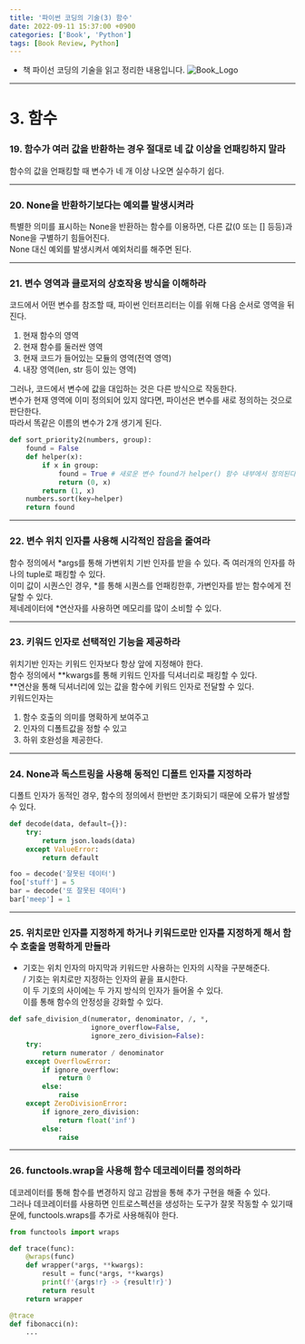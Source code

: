 ```yaml
---
title: '파이썬 코딩의 기술(3) 함수'
date: 2022-09-11 15:37:00 +0900
categories: ['Book', 'Python']
tags: [Book Review, Python]
---
```


- 책 파이선 코딩의 기술을 읽고 정리한 내용입니다.
![Book_Logo](../../assets/img/book_cover.jpg)
---

# 3. 함수
### 19. 함수가 여러 값을 반환하는 경우 절대로 네 값 이상을 언패킹하지 말라
함수의 값을 언패킹할 때 변수가 네 개 이상 나오면 실수하기 쉽다.

---

### 20. None을 반환하기보다는 예외를 발생시켜라
특별한 의미를 표시하는 None을 반환하는 함수를 이용하면, 다른 값(0 또는 [] 등등)과 None을 구별하기 힘들어진다.  
None 대신 예외를 발생시켜서 예외처리를 해주면 된다.

---

### 21. 변수 영역과 클로저의 상호작용 방식을 이해하라
코드에서 어떤 변수를 참조할 때, 파이썬 인터프리터는 이를 위해 다음 순서로 영역을 뒤진다.
1. 현재 함수의 영역
2. 현재 함수를 둘러싼 영역
3. 현재 코드가 들어있는 모듈의 영역(전역 영역)
4. 내장 영역(len, str 등이 있는 영역)



그러나, 코드에서 변수에 값을 대입하는 것은 다른 방식으로 작동한다.  
변수가 현재 영역에 이미 정의되어 있지 않다면, 파이선은 변수를 새로 정의하는 것으로 판단한다.  
따라서 똑같은 이름의 변수가 2개 생기게 된다.

```py
def sort_priority2(numbers, group):
    found = False
    def helper(x):
        if x in group:
            found = True # 새로운 변수 found가 helper() 함수 내부에서 정의된다.
            return (0, x)
        return (1, x)
    numbers.sort(key=helper)
    return found
```

---

### 22. 변수 위치 인자를 사용해 시각적인 잡음을 줄여라
함수 정의에서 *args를 통해 가변위치 기반 인자를 받을 수 있다. 즉 여러개의 인자를 하나의 tuple로 패킹할 수 있다.   
이미 값이 시퀀스인 경우, *를 통해 시퀀스를 언패킹한후, 가변인자를 받는 함수에게 전달할 수 있다.  
제네레이터에 *연산자를 사용하면 메모리를 많이 소비할 수 있다.

---

### 23. 키워드 인자로 선택적인 기능을 제공하라
위치기반 인자는 키워드 인자보다 항상 앞에 지정해야 한다.  
함수 정의에서 **kwargs를 통해 키워드 인자를 딕셔너리로 패킹할 수 있다.    
**연산을 통해 딕셔너리에 있는 값을 함수에 키워드 인자로 전달할 수 있다.  
키워드인자는
1. 함수 호출의 의미를 명확하게 보여주고
2. 인자의 디폴트값을 정할 수 있고
3. 하위 호완성을 제공한다.

---

### 24. None과 독스트링을 사용해 동적인 디폴트 인자를 지정하라
디폴트 인자가 동적인 경우, 함수의 정의에서 한번만 초기화되기 때문에 오류가 발생할 수 있다.
```py
def decode(data, default={}):
    try:
        return json.loads(data)
    except ValueError:
        return default

foo = decode('잘못된 데이터')
foo['stuff'] = 5
bar = decode('또 잘못된 데이터')
bar['meep'] = 1
```

---

### 25. 위치로만 인자를 지정하게 하거나 키워드로만 인자를 지정하게 해서 함수 호출을 명확하게 만들라
* 기호는 위치 인자의 마지막과 키워드만 사용하는 인자의 시작을 구분해준다.  
/ 기호는 위치로만 지정하는 인자의 끝을 표시한다.  
이 두 기호의 사이에는 두 가지 방식의 인자가 들어올 수 있다.  
이를 통해 함수의 안정성을 강화할 수 있다.
```py
def safe_division_d(numerator, denominator, /, *,
                    ignore_overflow=False,
                    ignore_zero_division=False):
    try:
        return numerator / denominator
    except OverflowError:
        if ignore_overflow:
            return 0
        else:
            raise
    except ZeroDivisionError:
        if ignore_zero_division:
            return float('inf')
        else:
            raise
```

---

### 26. functools.wrap을 사용해 함수 데코레이터를 정의하라
데코레이터를 통해 함수를 변경하지 않고 감쌈을 통해 추가 구현을 해줄 수 있다.  
그러나 데코레이터를 사용하면 인트로스펙션을 생성하는 도구가 잘못 작동할 수 있기때문에, functools.wraps를 추가로 사용해줘야 한다.
```py
from functools import wraps

def trace(func):
    @wraps(func)
    def wrapper(*args, **kwargs):
        result = func(*args, **kwargs)
        print(f'{args!r} -> {result!r}')
        return result
    return wrapper

@trace
def fibonacci(n):
    ...
```